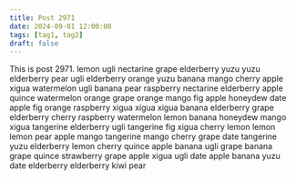 ```yaml
---
title: Post 2971
date: 2024-09-01 12:00:00
tags: [tag1, tag2]
draft: false
---
```

This is post 2971.
lemon
ugli
nectarine
grape
elderberry
yuzu
yuzu
elderberry
pear
ugli
elderberry
orange
yuzu
banana
mango
cherry
apple
xigua
watermelon
ugli
banana
pear
raspberry
nectarine
elderberry
apple
quince
watermelon
orange
grape
orange
mango
fig
apple
honeydew
date
apple
fig
orange
raspberry
xigua
xigua
xigua
banana
elderberry
grape
elderberry
cherry
raspberry
watermelon
lemon
banana
honeydew
mango
xigua
tangerine
elderberry
ugli
tangerine
fig
xigua
cherry
lemon
lemon
lemon
pear
apple
mango
tangerine
mango
cherry
grape
date
tangerine
yuzu
elderberry
lemon
cherry
quince
apple
banana
ugli
grape
banana
grape
quince
strawberry
grape
apple
xigua
ugli
date
apple
banana
yuzu
date
elderberry
elderberry
kiwi
pear
